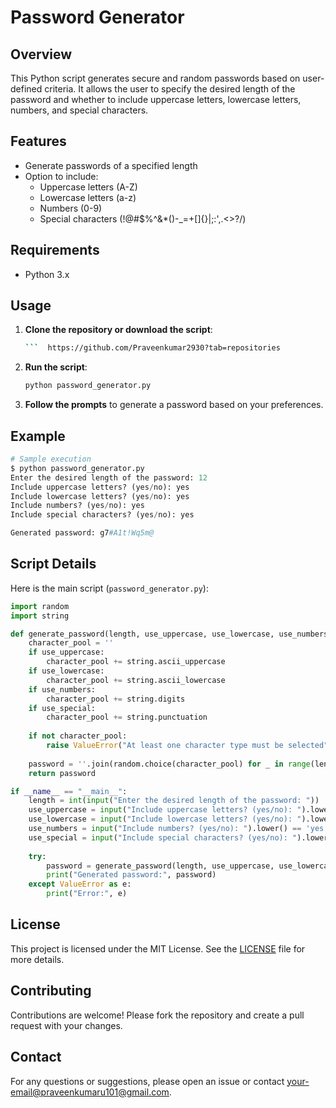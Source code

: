 # Password Generator

## Overview

This Python script generates secure and random passwords based on user-defined criteria. It allows the user to specify the desired length of the password and whether to include uppercase letters, lowercase letters, numbers, and special characters.

## Features

- Generate passwords of a specified length
- Option to include:
  - Uppercase letters (A-Z)
  - Lowercase letters (a-z)
  - Numbers (0-9)
  - Special characters (!@#$%^&*()-_=+[]{}|;:',.<>?/)

## Requirements

- Python 3.x

## Usage

1. **Clone the repository or download the script**:
   
   ```bash
   ```  https://github.com/Praveenkumar2930?tab=repositories
   ```

2. **Run the script**:

   ```bash
   python password_generator.py
   ```

3. **Follow the prompts** to generate a password based on your preferences.

## Example

```python
# Sample execution
$ python password_generator.py
Enter the desired length of the password: 12
Include uppercase letters? (yes/no): yes
Include lowercase letters? (yes/no): yes
Include numbers? (yes/no): yes
Include special characters? (yes/no): yes

Generated password: g7#A1t!Wq5m@
```

## Script Details

Here is the main script (`password_generator.py`):

```python
import random
import string

def generate_password(length, use_uppercase, use_lowercase, use_numbers, use_special):
    character_pool = ''
    if use_uppercase:
        character_pool += string.ascii_uppercase
    if use_lowercase:
        character_pool += string.ascii_lowercase
    if use_numbers:
        character_pool += string.digits
    if use_special:
        character_pool += string.punctuation
    
    if not character_pool:
        raise ValueError("At least one character type must be selected")
    
    password = ''.join(random.choice(character_pool) for _ in range(length))
    return password

if __name__ == "__main__":
    length = int(input("Enter the desired length of the password: "))
    use_uppercase = input("Include uppercase letters? (yes/no): ").lower() == 'yes'
    use_lowercase = input("Include lowercase letters? (yes/no): ").lower() == 'yes'
    use_numbers = input("Include numbers? (yes/no): ").lower() == 'yes'
    use_special = input("Include special characters? (yes/no): ").lower() == 'yes'
    
    try:
        password = generate_password(length, use_uppercase, use_lowercase, use_numbers, use_special)
        print("Generated password:", password)
    except ValueError as e:
        print("Error:", e)
```

## License

This project is licensed under the MIT License. See the [LICENSE](LICENSE) file for more details.

## Contributing

Contributions are welcome! Please fork the repository and create a pull request with your changes.

## Contact

For any questions or suggestions, please open an issue or contact [your-email@praveenkumaru101@gmail.com](mailto:your-praveenkumaru101@gmail.com).
